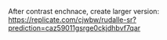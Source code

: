 After contrast enchnace, create larger version: https://replicate.com/cjwbw/rudalle-sr?prediction=caz59011gsrge0ckjdhbvf7qar
